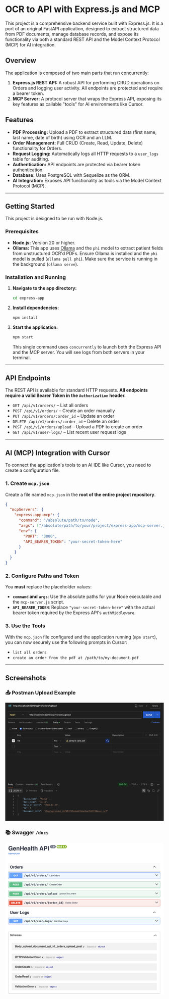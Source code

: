 # OCR to API with Express.js and MCP

This project is a comprehensive backend service built with Express.js. It is a port of an original FastAPI application, designed to extract structured data from PDF documents, manage database records, and expose its functionality via both a standard REST API and the Model Context Protocol (MCP) for AI integration.

## Overview

The application is composed of two main parts that run concurrently:

1.  **Express.js REST API:** A robust API for performing CRUD operations on Orders and logging user activity. All endpoints are protected and require a bearer token.
2.  **MCP Server:** A protocol server that wraps the Express API, exposing its key features as callable "tools" for AI environments like Cursor.

## Features

- **PDF Processing:** Upload a PDF to extract structured data (first name, last name, date of birth) using OCR and an LLM.
- **Order Management:** Full CRUD (Create, Read, Update, Delete) functionality for Orders.
- **Request Logging:** Automatically logs all HTTP requests to a `user_logs` table for auditing.
- **Authentication:** API endpoints are protected via bearer token authentication.
- **Database:** Uses PostgreSQL with Sequelize as the ORM.
- **AI Integration:** Exposes API functionality as tools via the Model Context Protocol (MCP).

---

## Getting Started

This project is designed to be run with Node.js.

### Prerequisites

- **Node.js:** Version 20 or higher.
- **Ollama:** This app uses [Ollama](https://ollama.com) and the `phi` model to extract patient fields from unstructured OCR'd PDFs. Ensure Ollama is installed and the `phi` model is pulled (`ollama pull phi`). Make sure the service is running in the background (`ollama serve`).

### Installation and Running

1.  **Navigate to the app directory:**
    ```bash
    cd express-app
    ```

2.  **Install dependencies:**
    ```bash
    npm install
    ```

3.  **Start the application:**
    ```bash
    npm start
    ```
    This single command uses `concurrently` to launch both the Express API and the MCP server. You will see logs from both servers in your terminal.

---

## API Endpoints

The REST API is available for standard HTTP requests. **All endpoints require a valid Bearer Token in the `Authorization` header.**

- `GET /api/v1/orders/` – List all orders
- `POST /api/v1/orders/` – Create an order manually
- `PUT /api/v1/orders/:order_id` – Update an order
- `DELETE /api/v1/orders/:order_id` – Delete an order
- `POST /api/v1/orders/upload` – Upload a PDF to create an order
- `GET /api/v1/user-logs/` – List recent user request logs

---

## AI (MCP) Integration with Cursor

To connect the application's tools to an AI IDE like Cursor, you need to create a configuration file.

### 1. Create `mcp.json`

Create a file named `mcp.json` in the **root of the entire project repository**.

```json
{
  "mcpServers": {
    "express-app-mcp": {
      "command": "/absolute/path/to/node",
      "args": ["/absolute/path/to/your/project/express-app/mcp-server.js"],
      "env": {
        "PORT": "3000",
        "API_BEARER_TOKEN": "your-secret-token-here"
      }
    }
  }
}
```

### 2. Configure Paths and Token

You **must** replace the placeholder values:

- **`command` and `args`**: Use the absolute paths for your Node executable and the `mcp-server.js` script.
- **`API_BEARER_TOKEN`**: Replace `"your-secret-token-here"` with the actual bearer token required by the Express API's `authMiddleware`.

### 3. Use the Tools

With the `mcp.json` file configured and the application running (`npm start`), you can now securely use the following prompts in Cursor:

- `list all orders`
- `create an order from the pdf at /path/to/my-document.pdf`

---
## Screenshots

### 📤 Postman Upload Example
![Postman Screenshot](../screenshots/postman.png)

### 📚 Swagger `/docs`
![Swagger Screenshot](../screenshots/swagger.png)
